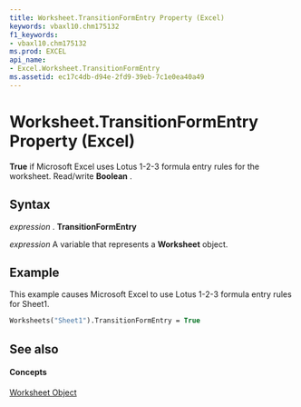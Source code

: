 ```yaml
---
title: Worksheet.TransitionFormEntry Property (Excel)
keywords: vbaxl10.chm175132
f1_keywords:
- vbaxl10.chm175132
ms.prod: EXCEL
api_name:
- Excel.Worksheet.TransitionFormEntry
ms.assetid: ec17c4db-d94e-2fd9-39eb-7c1e0ea40a49
---
```



# Worksheet.TransitionFormEntry Property (Excel)

 **True** if Microsoft Excel uses Lotus 1-2-3 formula entry rules for the worksheet. Read/write **Boolean** .


## Syntax

 _expression_ . **TransitionFormEntry**

 _expression_ A variable that represents a **Worksheet** object.


## Example

This example causes Microsoft Excel to use Lotus 1-2-3 formula entry rules for Sheet1.


```vb
Worksheets("Sheet1").TransitionFormEntry = True
```


## See also


#### Concepts


[Worksheet Object](worksheet-object-excel.md)

